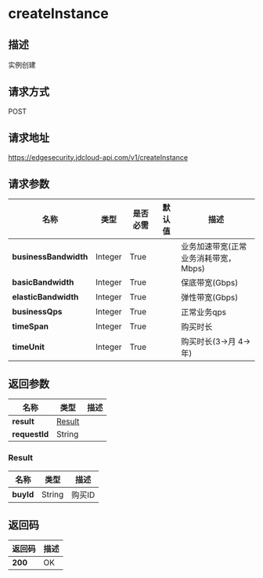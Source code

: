 # createInstance


## 描述
实例创建

## 请求方式
POST

## 请求地址
https://edgesecurity.jdcloud-api.com/v1/createInstance


## 请求参数
|名称|类型|是否必需|默认值|描述|
|---|---|---|---|---|
|**businessBandwidth**|Integer|True| |业务加速带宽(正常业务消耗带宽，Mbps)|
|**basicBandwidth**|Integer|True| |保底带宽(Gbps)|
|**elasticBandwidth**|Integer|True| |弹性带宽(Gbps)|
|**businessQps**|Integer|True| |正常业务qps|
|**timeSpan**|Integer|True| |购买时长|
|**timeUnit**|Integer|True| |购买时长(3->月 4->年)|


## 返回参数
|名称|类型|描述|
|---|---|---|
|**result**|[Result](#result)| |
|**requestId**|String| |

### <div id="result">Result</div>
|名称|类型|描述|
|---|---|---|
|**buyId**|String|购买ID|

## 返回码
|返回码|描述|
|---|---|
|**200**|OK|
